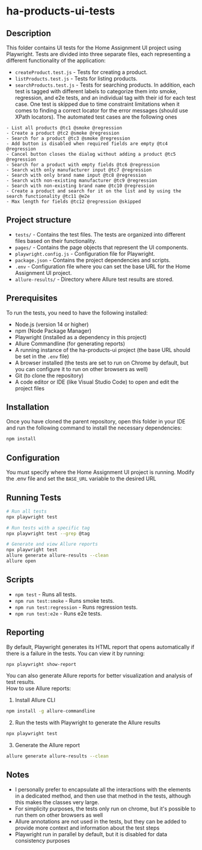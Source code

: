# ha-products-ui-tests

## Description
This folder contains UI tests for the Home Assignment UI project using Playwright.
Tests are divided into three separate files, each representing a different functionality of the application:
- `createProduct.test.js` - Tests for creating a product.
- `listProducts.test.js` - Tests for listing products.
- `searchProducts.test.js` - Tests for searching products.
In addition, each test is tagged with different labels to categorize them into smoke, regression, and e2e tests, and an individual tag with their id for each test case.
One test is skipped due to time constraint limitations when it comes to finding a correct locator for the error messages (should use XPath locators).
The automated test cases are the following ones
```plain
- List all products @tc1 @smoke @regression
- Create a product @tc2 @smoke @regression
- Search for a product @tc3 @smoke @regression
- Add button is disabled when required fields are empty @tc4 @regression
- Cancel button closes the dialog without adding a product @tc5 @regression
- Search for a product with empty fields @tc6 @regression
- Search with only manufacturer input @tc7 @regression
- Search with only brand name input @tc8 @regression
- Search with non-existing manufacturer @tc9 @regression
- Search with non-existing brand name @tc10 @regression
- Create a product and search for it on the list and by using the search functionality @tc11 @e2e
- Max length for fields @tc12 @regression @skipped
```

## Project structure
- `tests/` - Contains the test files. The tests are organized into different files based on their functionality.
- `pages/` - Contains the page objects that represent the UI components.
- `playwright.config.js` - Configuration file for Playwright.
- `package.json` - Contains the project dependencies and scripts.
- `.env` - Configuration file where you can set the base URL for the Home Assignment UI project.
- `allure-results/` - Directory where Allure test results are stored.

## Prerequisites
To run the tests, you need to have the following installed:
- Node.js (version 14 or higher)
- npm (Node Package Manager)
- Playwright (installed as a dependency in this project)
- Allure Commandline (for generating reports)
- A running instance of the ha-products-ui project (the base URL should be set in the `.env` file)
- A browser installed (the tests are set to run on Chrome by default, but you can configure it to run on other browsers as well)
- Git (to clone the repository)
- A code editor or IDE (like Visual Studio Code) to open and edit the project files

## Installation
Once you have cloned the parent repository, open this folder in your IDE and run the following command to install the necessary dependencies:
```bash
npm install
```

## Configuration
You must specify where the Home Assignment UI project is running. Modify the .env file and set the `BASE_URL` variable to the desired URL

## Running Tests
```bash
# Run all tests
npx playwright test

# Run tests with a specific tag
npx playwright test --grep @tag

# Generate and view Allure reports
npx playwright test
allure generate allure-results --clean
allure open

```

## Scripts
- `npm test` - Runs all tests.
- `npm run test:smoke` - Runs smoke tests.
- `npm run test:regression` - Runs regression tests.
- `npm run test:e2e` - Runs e2e tests.

## Reporting
By default, Playwright generates its HTML report that opens automatically if there is a failure in the tests. You can view it by running:
```bash
npx playwright show-report
```
You can also generate Allure reports for better visualization and analysis of test results.\
How to use Allure reports:
1. Install Allure CLI
```bash
npm install -g allure-commandline
```
2. Run the tests with Playwright to generate the Allure results
```bash
npx playwright test
```
3. Generate the Allure report
```bash
allure generate allure-results --clean
```

## Notes
- I personally prefer to encapsulate all the interactions with the elements in a dedicated method, and then use that method in the tests, although this makes the classes very large.
- For simplicity purposes, the tests only run on chrome, but it's possible to run them on other browsers as well
- Allure annotations are not used in the tests, but they can be added to provide more context and information about the test steps
- Playwright run in parallel by default, but it is disabled for data consistency purposes
